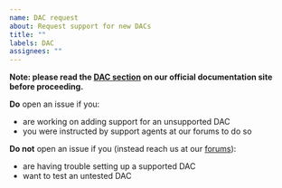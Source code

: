 ```yaml
---
name: DAC request
about: Request support for new DACs
title: ""
labels: DAC
assignees: ""
---
```


**Note: please read the [DAC section](https://balena-sound.pages.dev/audio-interfaces#dac-boards) on our official documentation site before proceeding.**

**Do** open an issue if you:

- are working on adding support for an unsupported DAC
- you were instructed by support agents at our forums to do so

**Do not** open an issue if you (instead reach us at our [forums](https://forums.balena.io/)):

- are having trouble setting up a supported DAC
- want to test an untested DAC
